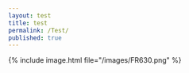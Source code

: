 ```yaml
---
layout: test
title: test
permalink: /Test/
published: true
---
```



{% include image.html file="/images/FR630.png" %}